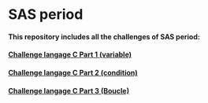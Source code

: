 # SAS period

#### This repository includes all the challenges of SAS period:

#### **[Challenge langage C Part 1 (variable)](https://github.com/Boutainaelatbaoui/Periode-SAS/tree/master/variable)**
#### **[Challenge langage C Part 2 (condition)](https://github.com/Boutainaelatbaoui/Periode-SAS/tree/master/condition)**
#### **[Challenge langage C Part 3 (Boucle)](https://github.com/Boutainaelatbaoui/Periode-SAS/tree/master/boucle)**